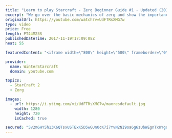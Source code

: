 ```yaml
---
title: "Learn to play Starcraft - Zerg Beginner Guide #1 - Updated (2017)"
excerpt: "We go over the basic mechanics of zerg and show the importance of understanding at least some of what your opponent is doing.  This guide is meant for players with an understanding of the objectives of starcraft but without any strong direction or gameplan, especially for each specific race! -- Watch"
originalUrl: https://youtube.com/watch?v=UdFTRsXMG7w
type: video
price: Free
length: PT44M23S
publishedDateTime: 2017-11-19T17:09:08Z
heat: 55

featuredContent: "<iframe width=\"800\" height=\"500\" frameborder=\"0\" src=\"https://www.youtube.com/embed/UdFTRsXMG7w\" allow=\"accelerometer; autoplay; encrypted-media; gyroscope; picture-in-picture\" allowfullscreen></iframe>"

provider:
  name: WinterStarcraft
  domain: youtube.com

topics:
  - StarCraft 2
  - Zerg

images:
  - url: https://i.ytimg.com/vi/UdFTRsXMG7w/maxresdefault.jpg
    width: 1280
    height: 720
    isCached: true

secured: "5v2mGHY5h13K6QTsxUSTExK5D5wGUnOcK7i7YvN2NI9oa6g6zUbWEgnTxKYgaCZiES18ONGFZLt8zKoThIP0PzmZOhsSt6ossGQY1DolPPozLpxxSuhUYA/qTCT32cyzgxz1a9mIBo/A9h1SZOXvarfuJzHF/po2cMb82ZsPy5CfhWUnh9rvZ343bN0fTMZZLM7GsaIAMTYiLfnUbvppz0a/TfI1wBup6ylaxx+I19VyjRv667h7aKuW9kzZXSymF1DuEyZpcFpEBesVL0C7pWZaK7BxCuejgwskcb2J4Me+J4GrucNPkDNY8jtyNEXqFlOUikUvWijt9jtx7fIj+VcdmXuJeYLSMGp5e+iVQhncvlKcj2Jx7Ku7ikahewQ+/qrMjk7kH4hHxVVwjXVLLNqU+yh8XrOuIJdxX/lzjdv9jQTD3+BaS0ABbYWkmr3H;5rk/s8uy1fmE8KvIhrnYmg=="
---
```


